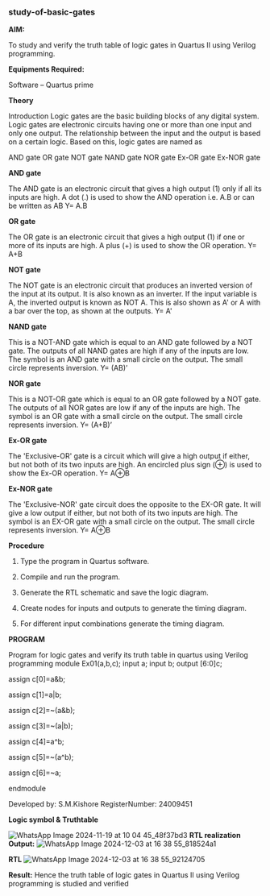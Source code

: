 ### study-of-basic-gates

**AIM:** 

To study and verify the truth table of logic gates in Quartus II using Verilog programming.

**Equipments Required:**

Software – Quartus prime 

**Theory**

Introduction Logic gates are the basic building blocks of any digital system. Logic gates are electronic circuits having one or more than one input and only one output. The relationship between the input and the output is based on a certain logic. Based on this, logic gates are named as

AND gate OR gate NOT gate NAND gate NOR gate Ex-OR gate Ex-NOR gate

**AND gate**

The AND gate is an electronic circuit that gives a high output (1) only if all its inputs are high. A dot (.) is used to show the AND operation i.e. A.B or can be written as AB
Y= A.B

**OR gate** 

The OR gate is an electronic circuit that gives a high output (1) if one or more of its inputs are high. A plus (+) is used to show the OR operation.
Y= A+B

**NOT gate**

The NOT gate is an electronic circuit that produces an inverted version of the input at its output. It is also known as an inverter. If the input variable is A, the inverted output is known as NOT A. This is also shown as A' or A with a bar over the top, as shown at the outputs.
Y= A'

**NAND gate**

This is a NOT-AND gate which is equal to an AND gate followed by a NOT gate. The outputs of all NAND gates are high if any of the inputs are low. The symbol is an AND gate with a small circle on the output. The small circle represents inversion.
Y= (AB)’

**NOR gate**

This is a NOT-OR gate which is equal to an OR gate followed by a NOT gate. The outputs of all NOR gates are low if any of the inputs are high. The symbol is an OR gate with a small circle on the output. The small circle represents inversion.
Y= (A+B)’

**Ex-OR gate**

The 'Exclusive-OR' gate is a circuit which will give a high output if either, but not both of its two inputs are high. An encircled plus sign (⊕) is used to show the Ex-OR operation.
Y= A⊕B

**Ex-NOR gate**

The 'Exclusive-NOR' gate circuit does the opposite to the EX-OR gate. It will give a low output if either, but not both of its two inputs are high. The symbol is an EX-OR gate with a small circle on the output. The small circle represents inversion.
Y= A⊕B

**Procedure** 

1.	Type the program in Quartus software.

2.	Compile and run the program.

3.	Generate the RTL schematic and save the logic diagram.

4.	Create nodes for inputs and outputs to generate the timing diagram.

5.	For different input combinations generate the timing diagram.


**PROGRAM**

Program for logic gates and verify its truth table in quartus using Verilog programming
module Ex01(a,b,c);
 input a;
 input b;
 output [6:0]c;
 
 assign c[0]=a&b;
 
 assign c[1]=a|b;
 
 assign c[2]=~(a&b);
 
 assign c[3]=~(a|b);
 
 assign c[4]=a^b;
 
 assign c[5]=~(a^b);
 
 assign c[6]=~a;
 
 endmodule


 Developed by: S.M.Kishore RegisterNumber: 24009451
 
**Logic symbol & Truthtable**

![WhatsApp Image 2024-11-19 at 10 04 45_48f37bd3](https://github.com/user-attachments/assets/67accab6-3435-4e45-9853-39205381411d)
**RTL realization Output:** 
![WhatsApp Image 2024-12-03 at 16 38 55_818524a1](https://github.com/user-attachments/assets/8c47a223-e884-4dca-8a59-7e3581ba793c)

**RTL**
![WhatsApp Image 2024-12-03 at 16 38 55_92124705](https://github.com/user-attachments/assets/e05018c9-5ecf-4665-a97a-15f2032b87eb)

**Result:**
Hence the truth table of logic gates in Quartus II using Verilog programming is studied and verified
